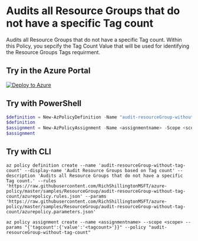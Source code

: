 # Audits all Resource Groups that do not have a specific Tag count

Audits all Resource Groups that do not have a specific Tag count.
Within this Policy, you sepcify the Tag Count Value that will be used for identifying the Resource Groups Tags requirment.

## Try in the Azure Portal

[![Deploy to Azure](http://azuredeploy.net/deploybutton.png)](https://portal.azure.com/#blade/Microsoft_Azure_Policy/CreatePolicyDefinitionBlade/uri/https%3A%2F%2Fraw.githubusercontent.com%2FRichShillingtonMSFT%2Fazure-policy%2Fmaster%2Fsamples%2FResourceGroup%2Faudit-resourceGroup-without-tag-count%2Fazurepolicy.json)

## Try with PowerShell

````powershell
$definition = New-AzPolicyDefinition -Name "audit-resourceGroup-without-tag-count" -DisplayName "Audit Resource Groups based on Tag count" -description "Audits all Resource Groups that do not have a specific Tag count." -Policy 'https://raw.githubusercontent.com/RichShillingtonMSFT/azure-policy/master/samples/ResourceGroup/audit-resourceGroup-without-tag-count/azurepolicy.rules.json' -Parameter 'https://raw.githubusercontent.com/RichShillingtonMSFT/azure-policy/master/samples/ResourceGroup/audit-resourceGroup-without-tag-count/azurepolicy.parameters.json'
$definition
$assignment = New-AzPolicyAssignment -Name <assignmentname> -Scope <scope> -tagCount <tagCount> -PolicyDefinition $definition
$assignment 
````

## Try with CLI

````cli
az policy definition create --name 'audit-resourceGroup-without-tag-count' --display-name 'Audit Resource Groups based on Tag count' --description 'Audits all Resource Groups that do not have a specific Tag count.' --rules 'https://raw.githubusercontent.com/RichShillingtonMSFT/azure-policy/master/samples/ResourceGroup/audit-resourceGroup-without-tag-count/azurepolicy.rules.json' --params 'https://raw.githubusercontent.com/RichShillingtonMSFT/azure-policy/master/samples/ResourceGroup/audit-resourceGroup-without-tag-count/azurepolicy.parameters.json'

az policy assignment create --name <assignmentname> --scope <scope> --params "{'tagcount':{'value':'<tagcount>'}}" --policy "audit-resourceGroup-without-tag-count" 

````